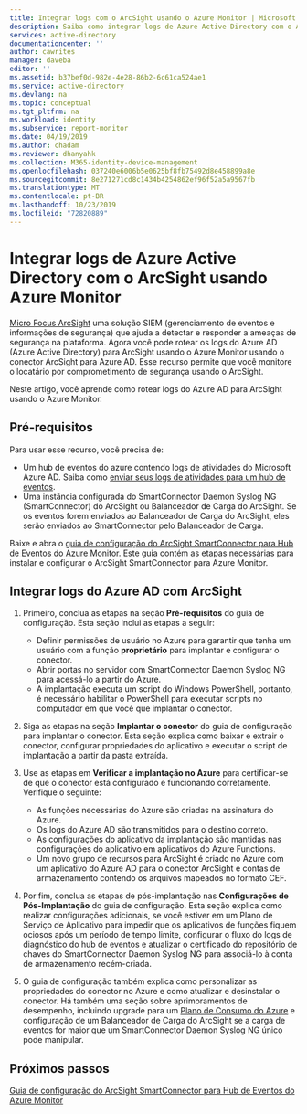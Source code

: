 ```yaml
---
title: Integrar logs com o ArcSight usando o Azure Monitor | Microsoft Docs
description: Saiba como integrar logs de Azure Active Directory com o ArcSight usando Azure Monitor
services: active-directory
documentationcenter: ''
author: cawrites
manager: daveba
editor: ''
ms.assetid: b37bef0d-982e-4e28-86b2-6c61ca524ae1
ms.service: active-directory
ms.devlang: na
ms.topic: conceptual
ms.tgt_pltfrm: na
ms.workload: identity
ms.subservice: report-monitor
ms.date: 04/19/2019
ms.author: chadam
ms.reviewer: dhanyahk
ms.collection: M365-identity-device-management
ms.openlocfilehash: 037240e6006b5e0625bf8fb75492d8e458899a8e
ms.sourcegitcommit: 8e271271cd8c1434b4254862ef96f52a5a9567fb
ms.translationtype: MT
ms.contentlocale: pt-BR
ms.lasthandoff: 10/23/2019
ms.locfileid: "72820889"
---
```

# <a name="integrate-azure-active-directory-logs-with-arcsight-using-azure-monitor"></a>Integrar logs de Azure Active Directory com o ArcSight usando Azure Monitor

[Micro Focus ArcSight](https://software.microfocus.com/products/siem-security-information-event-management/overview) uma solução SIEM (gerenciamento de eventos e informações de segurança) que ajuda a detectar e responder a ameaças de segurança na plataforma. Agora você pode rotear os logs do Azure AD (Azure Active Directory) para ArcSight usando o Azure Monitor usando o conector ArcSight para Azure AD. Esse recurso permite que você monitore o locatário por comprometimento de segurança usando o ArcSight.  

Neste artigo, você aprende como rotear logs do Azure AD para ArcSight usando o Azure Monitor. 

## <a name="prerequisites"></a>Pré-requisitos

Para usar esse recurso, você precisa de:
* Um hub de eventos do azure contendo logs de atividades do Microsoft Azure AD. Saiba como [enviar seus logs de atividades para um hub de eventos](quickstart-azure-monitor-stream-logs-to-event-hub.md). 
* Uma instância configurada do SmartConnector Daemon Syslog NG (SmartConnector) do ArcSight ou Balanceador de Carga do ArcSight. Se os eventos forem enviados ao Balanceador de Carga do ArcSight, eles serão enviados ao SmartConnector pelo Balanceador de Carga.

Baixe e abra o [guia de configuração do ArcSight SmartConnector para Hub de Eventos do Azure Monitor](https://community.microfocus.com/dcvta86296/attachments/dcvta86296/connector-documentation/1232/8/Microsoft%20Azure%20Monitor%20Event%20Hub.pdf). Este guia contém as etapas necessárias para instalar e configurar o ArcSight SmartConnector para Azure Monitor. 

## <a name="integrate-azure-ad-logs-with-arcsight"></a>Integrar logs do Azure AD com ArcSight

1. Primeiro, conclua as etapas na seção **Pré-requisitos** do guia de configuração. Esta seção inclui as etapas a seguir:
    * Definir permissões de usuário no Azure para garantir que tenha um usuário com a função **proprietário** para implantar e configurar o conector.
    * Abrir portas no servidor com SmartConnector Daemon Syslog NG para acessá-lo a partir do Azure. 
    * A implantação executa um script do Windows PowerShell, portanto, é necessário habilitar o PowerShell para executar scripts no computador em que você que implantar o conector.

2. Siga as etapas na seção **Implantar o conector** do guia de configuração para implantar o conector. Esta seção explica como baixar e extrair o conector, configurar propriedades do aplicativo e executar o script de implantação a partir da pasta extraída. 

3. Use as etapas em **Verificar a implantação no Azure** para certificar-se de que o conector está configurado e funcionando corretamente. Verifique o seguinte:
    * As funções necessárias do Azure são criadas na assinatura do Azure.
    * Os logs do Azure AD são transmitidos para o destino correto. 
    * As configurações do aplicativo da implantação são mantidas nas configurações do aplicativo em aplicativos do Azure Functions. 
    * Um novo grupo de recursos para ArcSight é criado no Azure com um aplicativo do Azure AD para o conector ArcSight e contas de armazenamento contendo os arquivos mapeados no formato CEF.

4. Por fim, conclua as etapas de pós-implantação nas **Configurações de Pós-Implantação** do guia de configuração. Esta seção explica como realizar configurações adicionais, se você estiver em um Plano de Serviço de Aplicativo para impedir que os aplicativos de funções fiquem ociosos após um período de tempo limite, configurar o fluxo do logs de diagnóstico do hub de eventos e atualizar o certificado do repositório de chaves do SmartConnector Daemon Syslog NG para associá-lo à conta de armazenamento recém-criada.

5. O guia de configuração também explica como personalizar as propriedades do conector no Azure e como atualizar e desinstalar o conector. Há também uma seção sobre aprimoramentos de desempenho, incluindo upgrade para um [Plano de Consumo do Azure](https://azure.microsoft.com/pricing/details/functions) e configuração de um Balanceador de Carga do ArcSight se a carga de eventos for maior que um SmartConnector Daemon Syslog NG único pode manipular.

## <a name="next-steps"></a>Próximos passos

[Guia de configuração do ArcSight SmartConnector para Hub de Eventos do Azure Monitor](https://community.softwaregrp.com/dcvta86296/attachments/dcvta86296/connector-documentation/1232/2/Microsoft%20Azure%20Monitor%20Event%20Hub.pdf)

